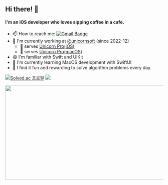 ## Hi there! 👋

#### I'm an iOS developer who loves sipping coffee in a cafe.

- 📫 How to reach me: [![Gmail Badge](https://img.shields.io/badge/Gmail-d14836?style=flat-square&logo=Gmail&logoColor=white&link=mailto:sinbein9@gmail.com)](mailto:sinbein9@gmail.com)
- 🔭 I'm currently working at [@unicornsoft](https://www.unicorn-soft.com/) (since 2022-12)
  - 🦄 serves [Unicorn Pro(iOS)](https://apps.apple.com/kr/app/id1672492731)   
  - 🚀 serves [Unicorn Pro(macOS)](https://getunicorn.app/ko/product/unicorn-pro/macos)   
- 😄 I'm familiar with Swift and UIKit
- 🌱 I'm currently learning MacOS development with SwiftUI   
- 🧩 I find it fun and rewarding to solve algorithm problems every day.

[![Solved.ac 프로필](http://mazassumnida.wtf/api/generate_badge?boj=honghoker)](https://solved.ac/honghoker)
<img src="http://mazandi.herokuapp.com/api?handle=honghoker&theme=warm"/>

<a href="https://github.com/devxb/gitanimals">
<img
  src="https://render.gitanimals.org/farms/honghoker"
  width="600"
  height="300"
/>
</a>

<!--
- 🔭 I’m currently working on ...
- 🌱 I’m currently learning ...
- 👯 I’m looking to collaborate on ...
- 🤔 I’m looking for help with ...
- 💬 Ask me about ...
- 📫 How to reach me: ...
- 😄 Pronouns: ...
- ⚡ Fun fact: ...
-->
